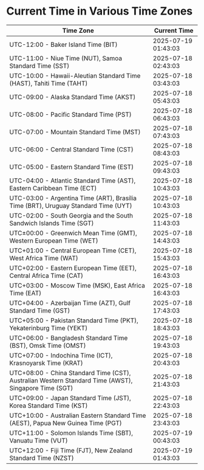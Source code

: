 # Current Time in Various Time Zones

| Time Zone | Current Time |
|-----------|--------------|
| UTC-12:00 - Baker Island Time (BIT) | 2025-07-19 01:43:03 |
| UTC-11:00 - Niue Time (NUT), Samoa Standard Time (SST) | 2025-07-18 02:43:03 |
| UTC-10:00 - Hawaii-Aleutian Standard Time (HAST), Tahiti Time (TAHT) | 2025-07-18 03:43:03 |
| UTC-09:00 - Alaska Standard Time (AKST) | 2025-07-18 05:43:03 |
| UTC-08:00 - Pacific Standard Time (PST) | 2025-07-18 06:43:03 |
| UTC-07:00 - Mountain Standard Time (MST) | 2025-07-18 07:43:03 |
| UTC-06:00 - Central Standard Time (CST) | 2025-07-18 08:43:03 |
| UTC-05:00 - Eastern Standard Time (EST) | 2025-07-18 09:43:03 |
| UTC-04:00 - Atlantic Standard Time (AST), Eastern Caribbean Time (ECT) | 2025-07-18 10:43:03 |
| UTC-03:00 - Argentina Time (ART), Brasília Time (BRT), Uruguay Standard Time (UYT) | 2025-07-18 10:43:03 |
| UTC-02:00 - South Georgia and the South Sandwich Islands Time (SGT) | 2025-07-18 11:43:03 |
| UTC±00:00 - Greenwich Mean Time (GMT), Western European Time (WET) | 2025-07-18 14:43:03 |
| UTC+01:00 - Central European Time (CET), West Africa Time (WAT) | 2025-07-18 15:43:03 |
| UTC+02:00 - Eastern European Time (EET), Central Africa Time (CAT) | 2025-07-18 16:43:03 |
| UTC+03:00 - Moscow Time (MSK), East Africa Time (EAT) | 2025-07-18 16:43:03 |
| UTC+04:00 - Azerbaijan Time (AZT), Gulf Standard Time (GST) | 2025-07-18 17:43:03 |
| UTC+05:00 - Pakistan Standard Time (PKT), Yekaterinburg Time (YEKT) | 2025-07-18 18:43:03 |
| UTC+06:00 - Bangladesh Standard Time (BST), Omsk Time (OMST) | 2025-07-18 19:43:03 |
| UTC+07:00 - Indochina Time (ICT), Krasnoyarsk Time (KRAT) | 2025-07-18 20:43:03 |
| UTC+08:00 - China Standard Time (CST), Australian Western Standard Time (AWST), Singapore Time (SGT) | 2025-07-18 21:43:03 |
| UTC+09:00 - Japan Standard Time (JST), Korea Standard Time (KST) | 2025-07-18 22:43:03 |
| UTC+10:00 - Australian Eastern Standard Time (AEST), Papua New Guinea Time (PGT) | 2025-07-18 23:43:03 |
| UTC+11:00 - Solomon Islands Time (SBT), Vanuatu Time (VUT) | 2025-07-19 00:43:03 |
| UTC+12:00 - Fiji Time (FJT), New Zealand Standard Time (NZST) | 2025-07-19 01:43:03 |
